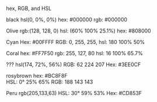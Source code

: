 hex, RGB, and HSL

black
hsl(0, 0%, 0%)
hex: #000000
rgb: #000000

Olive
rgb:(128, 128, 0)
hsl: (60% 100% 25.1%)
hex: #808000

Cyan
Hex: #00FFFF
RGB: 0, 255, 255,
hsl: 180 100% 50%

Coral
hex: #FF7F50
rgb: 255, 127, 80
hsl: 16 100% 65.7% 

???
hsl(174, 72%, 56%)
RGB: 62 224 207
Hex: #3EE0CF

rosybrown
hex: #BC8F8F	
HSL: 0° 25% 65%
RGB: 188 143 143

Peru
rgb(205,133,63)
HSL: 30° 59% 53%
Hex: #CD853F
